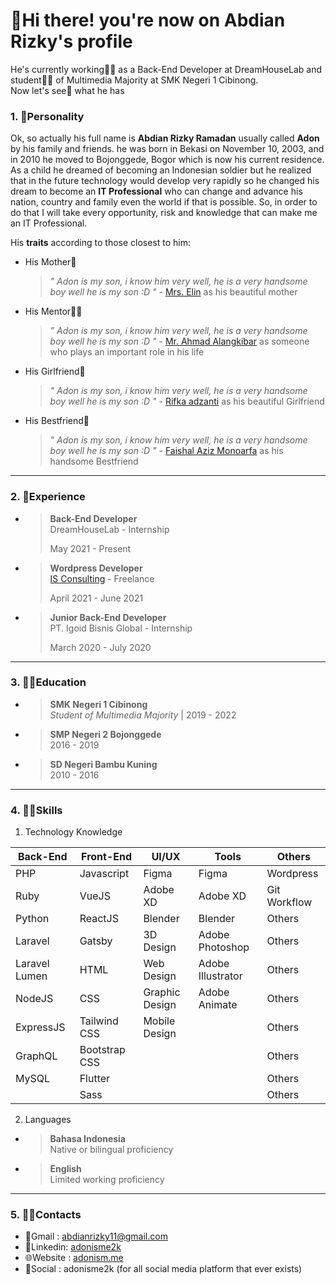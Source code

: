 # 👋Hi there! you're now on Abdian Rizky's profile

He's currently working👨‍💻 as a Back-End Developer at DreamHouseLab and student👨‍🎓 of Multimedia Majority at SMK Negeri 1 Cibinong. <br> Now let's see👀 what he has

### 1. 🧑Personality

Ok, so actually his full name is **Abdian Rizky Ramadan** usually called **Adon** by his family and friends. he was born in Bekasi on November 10, 2003, and in 2010 he moved to Bojonggede, Bogor which is now his current residence. As a child he dreamed of becoming an Indonesian soldier but he realized that in the future technology would develop very rapidly so he changed his dream to become an **IT Professional** who can change and advance his nation, country and family even the world if that is possible. So, in order to do that I will take every opportunity, risk and knowledge that can make me an IT Professional. 

His **traits** according to those closest to him:
  - His Mother👵
    > *" Adon is my son, i know him very well, he is a very handsome boy well he is my son :D "* - [Mrs. Elin](mailto:siti.herriyah@gmail.com) as his beautiful mother

  - His Mentor👨‍🏫
    > *" Adon is my son, i know him very well, he is a very handsome boy well he is my son :D "* - [Mr. Ahmad Alangkibar](mailto:alangkibar25@gmail.com) as someone who plays an important role in his life
    > 
  
  - His Girlfriend👧
    > *" Adon is my son, i know him very well, he is a very handsome boy well he is my son :D "* - [Rifka adzanti](mailto:rifka.adzanti@gmail.com) as his beautiful Girlfriend
    > 
  
  - His Bestfriend👦
    > *" Adon is my son, i know him very well, he is a very handsome boy well he is my son :D "* - [Faishal Aziz Monoarfa](mailto:fazizmonoarfa@gmail.com) as his handsome Bestfriend
    > 

---

### 2. 👔Experience
  - > **Back-End Developer** <br>
    > DreamHouseLab - Internship
    > 
    > May 2021 - Present

  - > **Wordpress Developer** <br>
    > [IS Consulting](https://isconsulting.co.id) - Freelance
    > 
    > April 2021 - June 2021

  - > **Junior Back-End Developer** <br>
    > PT. Igoid Bisnis Global - Internship
    > 
    > March 2020 - July 2020

---

### 3. 👨‍🎓Education 

  - > **SMK Negeri 1 Cibinong** <br>
    > _Student of Multimedia Majority_ | 2019 - 2022

  - > **SMP Negeri 2 Bojonggede** <br>
    > 2016 - 2019

  - > **SD Negeri Bambu Kuning** <br>
    > 2010 - 2016

---

### 4. 🤹‍♂️Skills

1. Technology Knowledge

| Back-End      | Front-End     | UI/UX          | Tools           | Others       |
|---------------|---------------|----------------|-----------------|--------------|
| PHP           | Javascript    | Figma          | Figma           | Wordpress    |
| Ruby          | VueJS         | Adobe XD       | Adobe XD        | Git Workflow |
| Python        | ReactJS       | Blender        | Blender         | Others       |
| Laravel       | Gatsby        | 3D Design      | Adobe Photoshop | Others       |
| Laravel Lumen | HTML          | Web Design     | Adobe Illustrator  | Others       |
| NodeJS        | CSS           | Graphic Design | Adobe Animate                | Others       |
| ExpressJS     | Tailwind CSS  | Mobile Design  |                 | Others       |
| GraphQL       | Bootstrap CSS |                |                 | Others       |
| MySQL         | Flutter       |                |                 | Others       |
|               | Sass          |                |                 | Others       |
  
2. Languages
  - > **Bahasa Indonesia** <br>
    > Native or bilingual proficiency 
  
  - > **English** <br>
    > Limited working proficiency

---

### 5. 🕵️‍♂️Contacts
- 📧Gmail   : abdianrizky11@gmail.com
- 🔗Linkedin: [adonisme2k](https://www.linkedin.com/in/adonisme2k/)
- 🌐Website : [adonism.me](https://adonism.me)
- 🤳Social  : adonisme2k (for all social media platform that ever exists)
